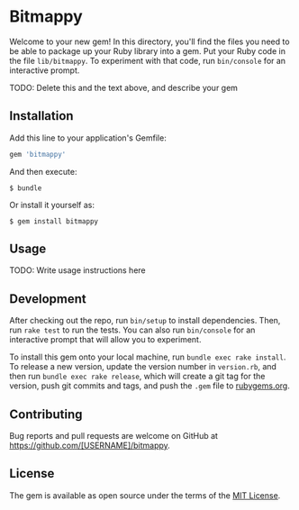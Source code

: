 # Bitmappy

Welcome to your new gem! In this directory, you'll find the files you need to be able to package up your Ruby library into a gem. Put your Ruby code in the file `lib/bitmappy`. To experiment with that code, run `bin/console` for an interactive prompt.

TODO: Delete this and the text above, and describe your gem

## Installation

Add this line to your application's Gemfile:

```ruby
gem 'bitmappy'
```

And then execute:

    $ bundle

Or install it yourself as:

    $ gem install bitmappy

## Usage

TODO: Write usage instructions here

## Development

After checking out the repo, run `bin/setup` to install dependencies. Then, run `rake test` to run the tests. You can also run `bin/console` for an interactive prompt that will allow you to experiment.

To install this gem onto your local machine, run `bundle exec rake install`. To release a new version, update the version number in `version.rb`, and then run `bundle exec rake release`, which will create a git tag for the version, push git commits and tags, and push the `.gem` file to [rubygems.org](https://rubygems.org).

## Contributing

Bug reports and pull requests are welcome on GitHub at https://github.com/[USERNAME]/bitmappy.


## License

The gem is available as open source under the terms of the [MIT License](http://opensource.org/licenses/MIT).

